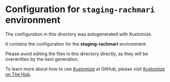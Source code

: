 # Configuration for `staging-rachmari` environment

The configuration in this directory was autogenerated with Kustomize.

It contains the configuration for the **staging-rachmari** environment.

Please avoid editing the files in this directory directly, as they will be overwritten by the next generation.

To learn more about how to use [Kustomize](https://kustomize.io/) at GitHub, please visit [Kustomize on The Hub](https://thehub.github.com/epd/engineering/products-and-services/internal/moda/kustomize/).
